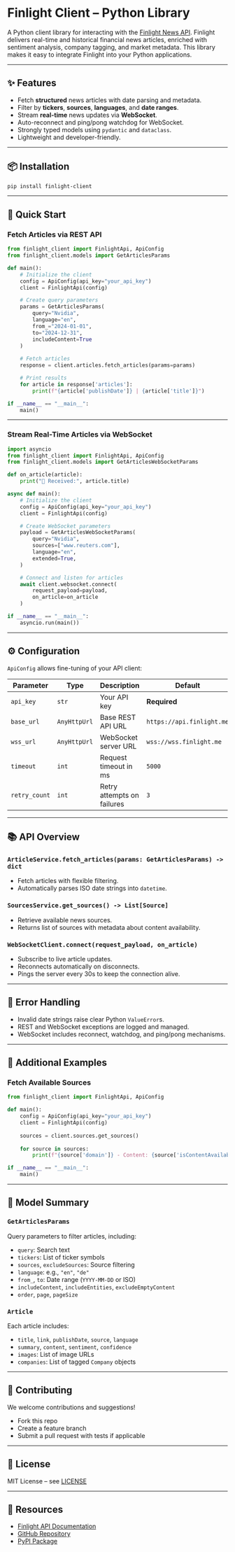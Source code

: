 # Finlight Client – Python Library

A Python client library for interacting with the [Finlight News API](https://finlight.me).
Finlight delivers real-time and historical financial news articles, enriched with sentiment analysis, company tagging, and market metadata. This library makes it easy to integrate Finlight into your Python applications.

---

## ✨ Features

* Fetch **structured** news articles with date parsing and metadata.
* Filter by **tickers**, **sources**, **languages**, and **date ranges**.
* Stream **real-time** news updates via **WebSocket**.
* Auto-reconnect and ping/pong watchdog for WebSocket.
* Strongly typed models using `pydantic` and `dataclass`.
* Lightweight and developer-friendly.

---

## 📦 Installation

```bash
pip install finlight-client
```

---

## 🚀 Quick Start

### Fetch Articles via REST API

```python
from finlight_client import FinlightApi, ApiConfig
from finlight_client.models import GetArticlesParams

def main():
    # Initialize the client
    config = ApiConfig(api_key="your_api_key")
    client = FinlightApi(config)

    # Create query parameters
    params = GetArticlesParams(
        query="Nvidia",
        language="en",
        from_="2024-01-01",
        to="2024-12-31",
        includeContent=True
    )
    
    # Fetch articles
    response = client.articles.fetch_articles(params=params)

    # Print results
    for article in response['articles']:
        print(f"{article['publishDate']} | {article['title']}")

if __name__ == "__main__":
    main()
```

---

### Stream Real-Time Articles via WebSocket

```python
import asyncio
from finlight_client import FinlightApi, ApiConfig
from finlight_client.models import GetArticlesWebSocketParams

def on_article(article):
    print("📨 Received:", article.title)

async def main():
    # Initialize the client
    config = ApiConfig(api_key="your_api_key")
    client = FinlightApi(config)

    # Create WebSocket parameters
    payload = GetArticlesWebSocketParams(
        query="Nvidia",
        sources=["www.reuters.com"],
        language="en",
        extended=True,
    )

    # Connect and listen for articles
    await client.websocket.connect(
        request_payload=payload,
        on_article=on_article
    )

if __name__ == "__main__":
    asyncio.run(main())
```

---

## ⚙️ Configuration

`ApiConfig` allows fine-tuning of your API client:

| Parameter     | Type         | Description                | Default                   |
| ------------- | ------------ | -------------------------- | ------------------------- |
| `api_key`     | `str`        | Your API key               | **Required**              |
| `base_url`    | `AnyHttpUrl` | Base REST API URL          | `https://api.finlight.me` |
| `wss_url`     | `AnyHttpUrl` | WebSocket server URL       | `wss://wss.finlight.me`   |
| `timeout`     | `int`        | Request timeout in ms      | `5000`                    |
| `retry_count` | `int`        | Retry attempts on failures | `3`                       |

---

## 📚 API Overview

### `ArticleService.fetch_articles(params: GetArticlesParams) -> dict`

* Fetch articles with flexible filtering.
* Automatically parses ISO date strings into `datetime`.

### `SourcesService.get_sources() -> List[Source]`

* Retrieve available news sources.
* Returns list of sources with metadata about content availability.

### `WebSocketClient.connect(request_payload, on_article)`

* Subscribe to live article updates.
* Reconnects automatically on disconnects.
* Pings the server every 30s to keep the connection alive.

---

## 🧯 Error Handling

* Invalid date strings raise clear Python `ValueError`s.
* REST and WebSocket exceptions are logged and managed.
* WebSocket includes reconnect, watchdog, and ping/pong mechanisms.

---

## 📖 Additional Examples

### Fetch Available Sources

```python
from finlight_client import FinlightApi, ApiConfig

def main():
    config = ApiConfig(api_key="your_api_key")
    client = FinlightApi(config)
    
    sources = client.sources.get_sources()
    
    for source in sources:
        print(f"{source['domain']} - Content: {source['isContentAvailable']}")

if __name__ == "__main__":
    main()
```

---

## 🧰 Model Summary

### `GetArticlesParams`

Query parameters to filter articles, including:

* `query`: Search text
* `tickers`: List of ticker symbols
* `sources`, `excludeSources`: Source filtering
* `language`: e.g., `"en"`, `"de"`
* `from_`, `to`: Date range (`YYYY-MM-DD` or ISO)
* `includeContent`, `includeEntities`, `excludeEmptyContent`
* `order`, `page`, `pageSize`

### `Article`

Each article includes:

* `title`, `link`, `publishDate`, `source`, `language`
* `summary`, `content`, `sentiment`, `confidence`
* `images`: List of image URLs
* `companies`: List of tagged `Company` objects

---

## 🤝 Contributing

We welcome contributions and suggestions!

* Fork this repo
* Create a feature branch
* Submit a pull request with tests if applicable

---

## 📄 License

MIT License – see [LICENSE](LICENSE)

---

## 🔗 Resources

* [Finlight API Documentation](https://docs.finlight.me)
* [GitHub Repository](https://github.com/jubeiargh/finlight-client-py)
* [PyPI Package](https://pypi.org/project/finlight-client)